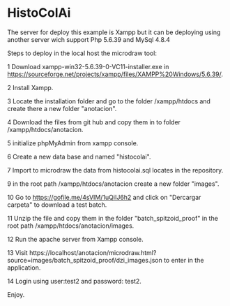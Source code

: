 # HistoColAi

The server for deploy this example is Xampp but it can be deploying using another server wich support Php 5.6.39 and MySql 4.8.4

Steps to deploy in the local host the microdraw tool:

1 Download xampp-win32-5.6.39-0-VC11-installer.exe in https://sourceforge.net/projects/xampp/files/XAMPP%20Windows/5.6.39/.

2 Install Xampp.

3 Locate the installation folder and go to the folder /xampp/htdocs and create there a new folder "anotacion".

4 Download the files from git hub and copy them in to folder /xampp/htdocs/anotacion.

5 initialize phpMyAdmin from xampp console.

6 Create a new data base and named "histocolai".

7 Import to microdraw the data from histocolai.sql locates in the repository.

9 in the root path  /xampp/htdocs/anotacion create a new folder "images".

10 Go to https://gofile.me/4sVIM/1uQiIJ6h2 and click on "Dercargar carpeta" to download a test batch.

11 Unzip the file and copy them in the folder "batch_spitzoid_proof" in the root path  /xampp/htdocs/anotacion/images.

12 Run the apache server from Xampp console.

13 Visit https://localhost/anotacion/microdraw.html?source=images/batch_spitzoid_proof/dzi_images.json to enter in the application.

14 Login using user:test2 and password: test2.

Enjoy.

